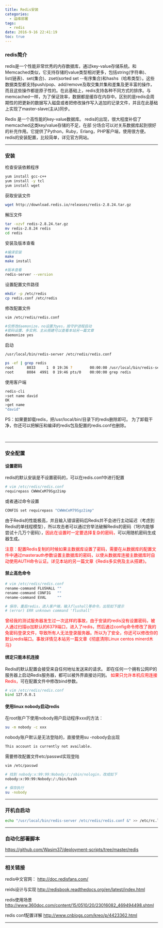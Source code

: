 ```yaml
---
title: Redis安装
categories:
  - 运维部署
tags:
  - redis
date: 2016-9-16 22:41:19
toc: true
---
```


### redis简介
redis是一个性能非常优秀的内存数据库，通过key-value存储系统。和Memcached类似，它支持存储的value类型相对更多，包括string(字符串)、list(链表)、set(集合)、zset(sorted set --有序集合)和hashs（哈希类型）。这些数据类型都支持push/pop、add/remove及取交集并集和差集及更丰富的操作，而且这些操作都是原子性的。在此基础上，redis支持各种不同方式的排序。与memcached一样，为了保证效率，数据都是缓存在内存中。区别的是redis会周期性的把更新的数据写入磁盘或者把修改操作写入追加的记录文件，并且在此基础上实现了master-slave(主从)同步。

Redis 是一个高性能的key-value数据库。 redis的出现，很大程度补偿了memcached这类key/value存储的不足，在部 分场合可以对关系数据库起到很好的补充作用。它提供了Python，Ruby，Erlang，PHP客户端，使用很方便。redis的安装配置，比较简单，详见官方网站。

---

### 安装

检查安装依赖程序
```bash
yum install gcc-c++
yum install -y tcl
yum install wget
```

获取安装文件
```bash
wget http://download.redis.io/releases/redis-2.8.24.tar.gz
```

解压文件
```bash
tar -xzvf redis-2.8.24.tar.gz
mv redis-2.8.24 redis
cd redis
```

<!-- more -->

安装及版本查看
```bash
#编译安装
make
make install

#版本查看
redis-server --version
```

设置配置文件路径
```bash
mkdir -p /etc/redis
cp redis.conf /etc/redis
```

修改配置文件
```bash
vim /etc/redis/redis.conf

#仅修改daemonize，no设置为yes，按守护进程启动
#密码设置、多实例、主从搭建可以查看本站另一篇文章
daemonize yes
```

启动
```bash
/usr/local/bin/redis-server /etc/redis/redis.conf

ps -ef | grep redis
root      8033     1  0 19:36 ?        00:00:00 /usr/local/bin/redis-server *:6379               
root      8084  4991  0 19:46 pts/0    00:00:00 grep redis
```

使用客户端
```bash
redis-cli
>set name david
OK
>get name
"david"
```

PS：如果要卸载redis，把/usr/local/bin/目录下的redis删除即可。
为了卸载干净，你还可以把解压和编译的redis包及配置的redis.conf也删除。

</br>

---

### 安全配置
#### 设置密码
redis的默认安装是不设置密码的，可以在redis.conf中进行配置
```bash
# vim /etc/redis/redis.conf
requirepass CWWmCeM79Sgz2imp
```
或者通过命令设置
```bash
CONFIG set requirepass "CWWmCeM79Sgz2imp" 
```
由于Redis的性能极高，并且输入错误密码后Redis并不会进行主动延迟（考虑到Redis的单线程模型），所以攻击者可以通过穷举法破解Redis的密码（1秒内能够尝试十几万个密码），<font style="color:red;">因此在设置时一定要选择复杂的密码，</font>可以用随机密码生成器生成。

<font style="color:red;">注意：配置Redis复制的时候如果主数据库设置了密码，需要在从数据库的配置文件中通过masterauth参数设置主数据库的密码，以使从数据库连接主数据库时自动使用AUTH命令认证。详见本站的另一篇文章《Redis多实例及主从搭建》。</font>

#### 禁止高危命令
```bash
# vim /etc/redis/redis.conf
rename-command FLUSHALL ""
rename-command CONFIG   ""
rename-command EVAL     ""

# 保存，重启redis，进入客户端，输入flushall等命令，出现如下提示
# (error) ERR unknown command 'flushall'
```
<font style="color:red;">曾经我的测试服务器发生过一次这样的事故，由于安装的redis没有设置密码，被人通过扫描ip加默认的6379端口，进入了redis，然后通过config命令修改了我的免密码登录文件，导致所有人无法登录服务器。所以为了安全，你还可以修改你的默认redis端口。事故详情见本站另一篇文章《彻底清除Linux centos minerd木马》</font>

#### 绑定只能本机连接
Redis的默认配置会接受来自任何地址发送来的请求。
即在任何一个拥有公网IP的服务器上启动Redis服务器，都可以被外界直接访问到。
<font style="color:red;">如果只允许本机应用连接Redis，</font>可在配置文件中修改bind参数。

```bash
# vim /etc/redis/redis.conf
bind 127.0.0.1
```

#### 使用linux nobody启动redis
在root账户下使用nobody用户启动程序xxx的方法：
```bash
su -m nobody -c xxx
```
nobody账户默认是无法登陆的，直接使用su -nobody会出现
```bash
This account is currently not available. 
```
需要修改配置文件etc/passwd实现登陆
```bash
vim /etc/passwd  

# 找到 nobody:x:99:99:Nobody:/:/sbin/nologin，改成如下
nobody:x:99:99:Nobody:/:/bin/bash  

# 保存执行
su -nobody  
```

---

### 开机自启动
```bash
echo "/usr/local/bin/redis-server /etc/redis/redis.conf &" >> /etc/rc.local
```

---

### 自动化部署脚本
https://github.com/Wasim37/deployment-scripts/tree/master/redis

---

### 相关链接
redis中文官网：
http://doc.redisfans.com/

reids设计与实现
http://redisbook.readthedocs.org/en/latest/index.html

redis使用场景
http://www.360doc.com/content/15/0510/20/23016082_469494498.shtml

redis conf配置详解
http://www.cnblogs.com/kreo/p/4423362.html

---